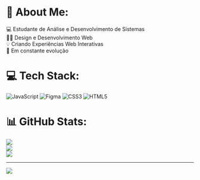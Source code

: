 # 💫 About Me:
💻 Estudante de Análise e Desenvolvimento de Sistemas <br>👨‍💻 Design e Desenvolvimento Web  <br>💡 Criando Experiências Web Interativas <br>🚀 Em constante evolução


# 💻 Tech Stack:
![JavaScript](https://img.shields.io/badge/javascript-%23323330.svg?style=for-the-badge&logo=javascript&logoColor=%23F7DF1E) ![Figma](https://img.shields.io/badge/figma-%23F24E1E.svg?style=for-the-badge&logo=figma&logoColor=white) ![CSS3](https://img.shields.io/badge/css3-%231572B6.svg?style=for-the-badge&logo=css3&logoColor=white) ![HTML5](https://img.shields.io/badge/html5-%23E34F26.svg?style=for-the-badge&logo=html5&logoColor=white)
# 📊 GitHub Stats:
![](https://github-readme-stats.vercel.app/api?username=matheuspaivadev&theme=tokyonight&hide_border=false&include_all_commits=false&count_private=false)<br/>
![](https://github-readme-streak-stats.herokuapp.com/?user=matheuspaivadev&theme=tokyonight&hide_border=false)<br/>
![](https://github-readme-stats.vercel.app/api/top-langs/?username=matheuspaivadev&theme=tokyonight&hide_border=false&include_all_commits=false&count_private=false&layout=compact)

---
[![](https://visitcount.itsvg.in/api?id=matheuspaivadev&icon=0&color=0)](https://visitcount.itsvg.in)

<!-- Proudly created with GPRM ( https://gprm.itsvg.in ) -->
